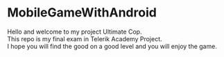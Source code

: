 # MobileGameWithAndroid
Hello and welcome to my project Ultimate Cop.</br>
This repo is my final exam in Telerik Academy Project.</br>
I hope you will find the good on a good level and you will enjoy the game.</br>
